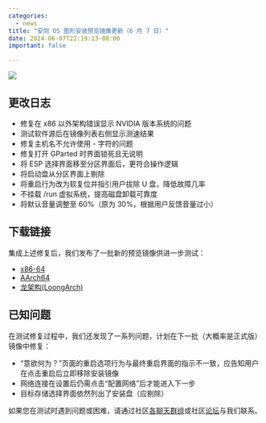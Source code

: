 ```yaml
---
categories:
  - news
title: "安同 OS 图形安装预览镜像更新（6 月 7 日）"
date: 2024-06-07T22:19:13-08:00
important: false

---
```


![](/assets/news/2024-06-04-aoscos-livekit-pre.jpg)

## 更改日志

- 修复在 x86 以外架构错误显示 NVIDIA 版本系统的问题
- 测试软件源后在镜像列表右侧显示测速结果
- 修复主机名不允许使用 - 字符的问题
- 修复打开 GParted 时界面锁死且无说明
- 将 ESP 选择界面移至分区界面后，更符合操作逻辑
- 将启动盘从分区界面上剔除
- 将重启行为改为软复位并指引用户拔除 U 盘，降低故障几率
- 不挂载 /run 虚拟系统，提高磁盘卸载可靠度
- 将默认音量调整至 60%（原为 30%，根据用户反馈音量过小）

## 下载链接

集成上述修复后，我们发布了一批新的预览镜像供进一步测试：

- [x86-64 ](https://releases.aosc.io/os-amd64/livekit/preview/aosc-os_livekit_20240607_amd64.iso "x86-64 ")
- [AArch64 ](https://releases.aosc.io/os-arm64/livekit/preview/aosc-os_livekit_20240607_arm64.iso "AArch64 ")
- [龙架构(LoongArch) ](https://releases.aosc.io/os-loongarch64/livekit/preview/aosc-os_livekit_20240607_loongarch64.iso "龙架构(LoongArch) ") 

## 已知问题

在测试修复过程中，我们还发现了一系列问题，计划在下一批（大概率是正式版）镜像中修复：

- “意欲何为？”页面的重启选项行为与最终重启界面的指示不一致，应告知用户在点击重启后立即移除安装镜像
- 网络连接在设置后仍需点击“配置网络”后才能进入下一步
- 目标存储选择界面依然列出了安装盘（应剔除）

如果您在测试时遇到问题或困难，请通过社区[各聊天群组](https:/zh-cn/contact/ "各聊天群组")或社区[论坛](https://bbs.aosc.io/ "论坛")与我们联系。
